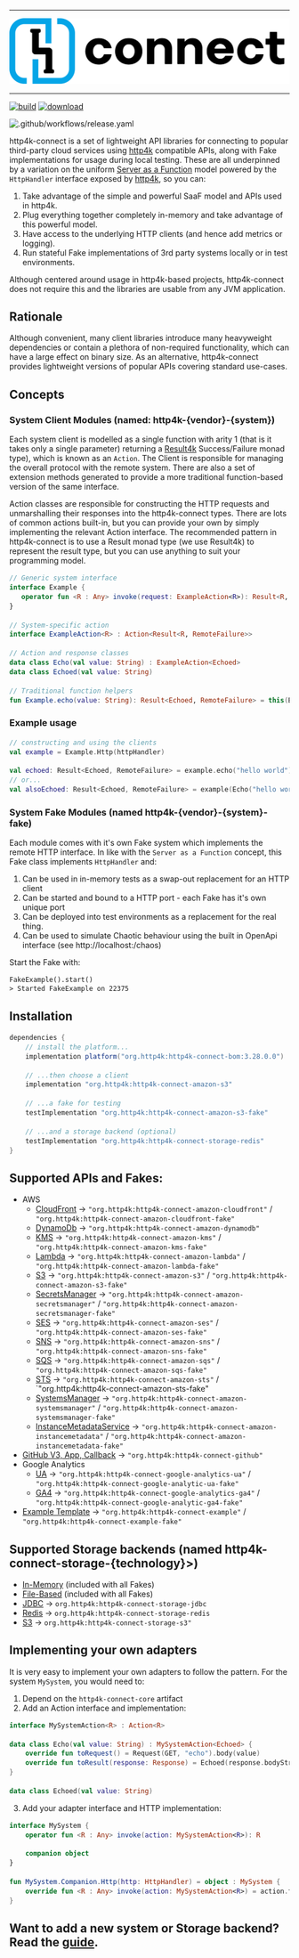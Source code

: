<hr/>
<img src="logo.png" alt="http4k-connect"/>
<hr/>

<a href="https://github.com/http4k/http4k-connect/actions?query=workflow%3A.github%2Fworkflows%2Fbuild.yaml"><img alt="build" src="https://github.com/http4k/http4k-connect/workflows/.github/workflows/build.yaml/badge.svg"></a>
<a href="https://mvnrepository.com/artifact/org.http4k"><img alt="download" src="https://img.shields.io/maven-central/v/org.http4k/http4k-connect-core"></a>

[comment]: <> (<img alt="jcenter free" src="https://img.shields.io/badge/JCenter%20free-%3Ev2.21.0.0-success">)
[comment]: <> (<a href="https://codecov.io/gh/http4k/http4k-connect"><img src="https://codecov.io/gh/http4k/http4k-connect/branch/master/graph/badge.svg" /></a>)

![.github/workflows/release.yaml](https://github.com/http4k/http4k-connect/workflows/.github/workflows/release.yaml/badge.svg)

http4k-connect is a set of lightweight API libraries for connecting to popular third-party cloud services using [http4k](https://http4k.org) compatible APIs, along with Fake implementations for usage during local testing. These are all underpinned by a variation on the uniform [Server as a Function](https://monkey.org/~marius/funsrv.pdf) model powered by the `HttpHandler` interface exposed by [http4k](https://http4k.org), so you can:
 
1. Take advantage of the simple and powerful SaaF model and APIs used in http4k.
1. Plug everything together completely in-memory and take advantage of this powerful model.
1. Have access to the underlying HTTP clients (and hence add metrics or logging).
1. Run stateful Fake implementations of 3rd party systems locally or in test environments.

Although centered around usage in http4k-based projects, http4k-connect does not require this and the libraries are usable from any JVM application.

## Rationale
Although convenient, many client libraries introduce many heavyweight dependencies or contain a plethora of non-required functionality, which can have a large effect on binary size. As an alternative, http4k-connect provides lightweight versions of popular APIs covering standard use-cases.

## Concepts

### System Client Modules (named: http4k-{vendor}-{system})
Each system client is modelled as a single function with arity 1 (that is it takes only a single parameter) returning a [Result4k](https://github.com/fork-handles/forkhandles/tree/trunk/result4k) Success/Failure monad type), which is known as an `Action`. The Client is responsible for managing the overall protocol with the remote system. There are also a set of extension methods generated to provide a more traditional function-based version of the same interface.

Action classes are responsible for constructing the HTTP requests and unmarshalling their responses into the http4k-connect types. There are lots of common actions built-in, but you can provide your own by simply implementing the relevant Action interface. The recommended pattern in http4k-connect is to use a Result monad type (we use Result4k) to represent the result type, but you can use anything to suit your programming model.

```kotlin
// Generic system interface
interface Example {
   operator fun <R : Any> invoke(request: ExampleAction<R>): Result<R, RemoteFailure>
}

// System-specific action
interface ExampleAction<R> : Action<Result<R, RemoteFailure>>

// Action and response classes
data class Echo(val value: String) : ExampleAction<Echoed>
data class Echoed(val value: String)

// Traditional function helpers
fun Example.echo(value: String): Result<Echoed, RemoteFailure> = this(Echo(value))
```

### Example usage
```kotlin
// constructing and using the clients
val example = Example.Http(httpHandler)

val echoed: Result<Echoed, RemoteFailure> = example.echo("hello world")
// or...
val alsoEchoed: Result<Echoed, RemoteFailure> = example(Echo("hello world"))
```

### System Fake Modules (named http4k-{vendor}-{system}-fake)
Each module comes with it's own Fake system which implements the remote HTTP interface. In like with the `Server as a Function` concept, this Fake class implements `HttpHandler` and:
 
 1. Can be used in in-memory tests as a swap-out replacement for an HTTP client
 2. Can be started and bound to a HTTP port - each Fake has it's own unique port
 3. Can be deployed into test environments as a replacement for the real thing.
 4. Can be used to simulate Chaotic behaviour using the built in OpenApi interface (see http://localhost:<port>/chaos)

Start the Fake with:
```
FakeExample().start()
> Started FakeExample on 22375
```

## Installation
```groovy
dependencies {
    // install the platform...
    implementation platform("org.http4k:http4k-connect-bom:3.28.0.0")

    // ...then choose a client
    implementation "org.http4k:http4k-connect-amazon-s3"

    // ...a fake for testing
    testImplementation "org.http4k:http4k-connect-amazon-s3-fake"

    // ...and a storage backend (optional)
    testImplementation "org.http4k:http4k-connect-storage-redis"
}
```

## Supported APIs and Fakes:

- AWS
    - [CloudFront](./amazon/kms) -> `"org.http4k:http4k-connect-amazon-cloudfront"` / `"org.http4k:http4k-connect-amazon-cloudfront-fake"`
    - [DynamoDb](./amazon/dynamodb) -> `"org.http4k:http4k-connect-amazon-dynamodb"`
    - [KMS](./amazon/kms) -> `"org.http4k:http4k-connect-amazon-kms"` / `"org.http4k:http4k-connect-amazon-kms-fake"`
    - [Lambda](./amazon/lambda) -> `"org.http4k:http4k-connect-amazon-lambda"` / `"org.http4k:http4k-connect-amazon-lambda-fake"`
    - [S3](./amazon/s3) -> `"org.http4k:http4k-connect-amazon-s3"` / `"org.http4k:http4k-connect-amazon-s3-fake"`
    - [SecretsManager](./amazon/secretsmanager) -> `"org.http4k:http4k-connect-amazon-secretsmanager"` / `"org.http4k:http4k-connect-amazon-secretsmanager-fake"`
    - [SES](./amazon/ses) -> `"org.http4k:http4k-connect-amazon-ses"` / `"org.http4k:http4k-connect-amazon-ses-fake"`
    - [SNS](./amazon/sns) -> `"org.http4k:http4k-connect-amazon-sns"` / `"org.http4k:http4k-connect-amazon-sns-fake"`
    - [SQS](./amazon/sqs) -> `"org.http4k:http4k-connect-amazon-sqs"` / `"org.http4k:http4k-connect-amazon-sqs-fake"`
    - [STS](./amazon/sts) -> `"org.http4k:http4k-connect-amazon-sts"` / `"org.http4k:http4k-connect-amazon-sts-fake"
    - [SystemsManager](./amazon/systemsmanager) -> `"org.http4k:http4k-connect-amazon-systemsmanager"` / `"org.http4k:http4k-connect-amazon-systemsmanager-fake"`
    - [InstanceMetadataService](./amazon/instancemetadata) -> `"org.http4k:http4k-connect-amazon-instancemetadata"` / `"org.http4k:http4k-connect-amazon-instancemetadata-fake"`
- [GitHub V3, App, Callback](./github) -> `"org.http4k:http4k-connect-github"`
- Google Analytics
    - [UA](./google/analytics-ua) -> `"org.http4k:http4k-connect-google-analytics-ua"` / `"org.http4k:http4k-connect-google-analytic-ua-fake"`
    - [GA4](./google/analytics-ga4) -> `"org.http4k:http4k-connect-google-analytics-ga4"` / `"org.http4k:http4k-connect-google-analytic-ga4-fake"`
- [Example Template](./example) -> `"org.http4k:http4k-connect-example"` / `"org.http4k:http4k-connect-example-fake"`

## Supported Storage backends (named http4k-connect-storage-{technology}>)

- [In-Memory](./core/fake) (included with all Fakes)
- [File-Based](./core/fake) (included with all Fakes)
- [JDBC](./storage/jdbc) -> `org.http4k:http4k-connect-storage-jdbc`
- [Redis](./storage/redis) -> `org.http4k:http4k-connect-storage-redis`
- [S3](./storage/s3) -> `org.http4k:http4k-connect-storage-s3"`

## Implementing your own adapters
It is very easy to implement your own adapters to follow the pattern. For the system `MySystem`, you would need to:

1. Depend on the `http4k-connect-core` artifact
2. Add an Action interface and implementation:
```kotlin
interface MySystemAction<R> : Action<R>

data class Echo(val value: String) : MySystemAction<Echoed> {
    override fun toRequest() = Request(GET, "echo").body(value)
    override fun toResult(response: Response) = Echoed(response.bodyString())
}

data class Echoed(val value: String)
```
3. Add your adapter interface and HTTP implementation:
```kotlin
interface MySystem {
    operator fun <R : Any> invoke(action: MySystemAction<R>): R

    companion object
}

fun MySystem.Companion.Http(http: HttpHandler) = object : MySystem {
    override fun <R : Any> invoke(action: MySystemAction<R>) = action.toResult(http(action.toRequest()))
}
```

## Want to add a new system or Storage backend? Read the [guide](CONTRIBUTING.md).

